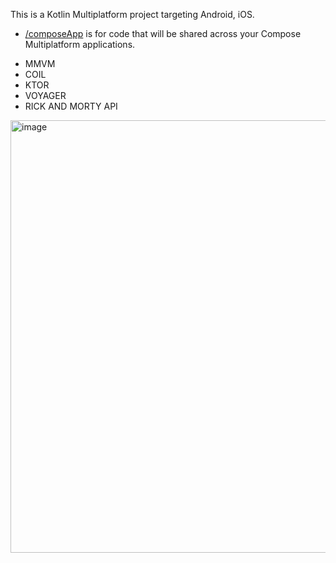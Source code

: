 This is a Kotlin Multiplatform project targeting Android, iOS.

* [/composeApp](./composeApp/src) is for code that will be shared across your Compose Multiplatform applications.
- MMVM
- COIL
- KTOR
- VOYAGER
- RICK AND MORTY API
<img width="595" height="692" alt="image" src="https://github.com/user-attachments/assets/3538c3d8-d03e-4007-8e5a-75b6b5753548" />
